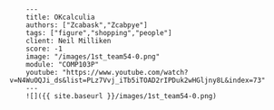 
        ---
        title: OKcalculia
        authors: ["Zcabask","Zcabpye"]
        tags: ["figure","shopping","people"]
        client: Neil Milliken
        score: -1
        image: "/images/1st_team54-0.png"
        module: "COMP103P"
        youtube: "https://www.youtube.com/watch?v=N4WuOQJi_ds&list=PLz7Vvj_iTb5iTOAD2rIPDuk2wHGljny8L&index=73"
        ---
        ![]({{ site.baseurl }}/images/1st_team54-0.png)